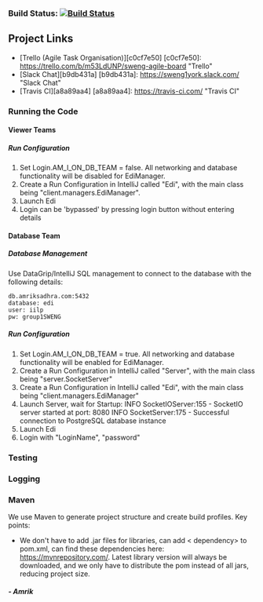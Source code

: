 ### Build Status: [![Build Status](https://travis-ci.com/hermanblarsen/SWEng1York.svg?token=8qJcq4nagt6VVZqKxAqF&branch=master)](https://travis-ci.com/SwEng1York)
## Project Links

- [Trello (Agile Task Organisation)][c0cf7e50]
  [c0cf7e50]: https://trello.com/b/m53LdUNP/sweng-agile-board "Trello"
- [Slack Chat][b9db431a]
  [b9db431a]: https://sweng1york.slack.com/ "Slack Chat"
- [Travis CI][a8a89aa4]
  [a8a89aa4]: https://travis-ci.com/ "Travis CI"

### Running the Code

#### Viewer Teams

##### Run Configuration

1. Set Login.AM_I_ON_DB_TEAM = false. All networking and database functionality will be disabled for EdiManager.
2. Create a Run Configuration in IntelliJ called "Edi", with the main class being "client.managers.EdiManager".
3. Launch Edi
4. Login can be 'bypassed' by pressing login button without entering details

#### Database Team

##### Database Management

Use DataGrip/IntelliJ SQL management to connect to the database with the following details:

	db.amriksadhra.com:5432
	database: edi
	user: iilp
	pw: group1SWENG

##### Run Configuration

1. Set Login.AM_I_ON_DB_TEAM = true. All networking and database functionality will be enabled for EdiManager.
2. Create a Run Configuration in IntelliJ called "Server", with the main class being "server.SocketServer"
3. Create a Run Configuration in IntelliJ called "Edi", with the main class being "client.managers.EdiManager"
4. Launch Server, wait for Startup:
	INFO  SocketIOServer:155 - SocketIO server started at port: 8080
	INFO  SocketServer:175 - Successful connection to PostgreSQL database instance
5. Launch Edi
6. Login with "LoginName", "password"

### Testing


### Logging


### Maven

We use Maven to generate project structure and create build profiles. Key points:

- We don't have to add .jar files for libraries, can add < dependency> to pom.xml, can find these dependencies here: https://mvnrepository.com/. Latest library version will always be downloaded, and we only have to distribute the pom instead of all jars, reducing project size.

##### - Amrik
